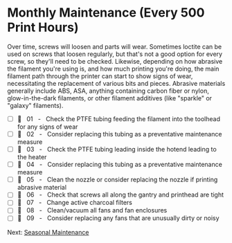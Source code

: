 # Monthly Maintenance (Every 500 Print Hours)
Over time, screws will loosen and parts will wear. Sometimes loctite can be used on screws that loosen regularly, but that's not a good option for every screw, so they'll need to be checked. 
Likewise, depending on how abrasive the filament you're using is, and how much printing you're doing, the main filament path through the printer can start to show signs of wear, necessitating the replacement of various bits and pieces. 
Abrasive materials generally include ABS, ASA, anything containing carbon fiber or nylon, glow-in-the-dark filaments, or other filament additives (like "sparkle" or "galaxy" filaments). 

- [ ] 🙂 &nbsp; 01 &nbsp; - &nbsp; Check the PTFE tubing feeding the filament into the toolhead for any signs of wear
- [ ] 🔨 &nbsp; 02 &nbsp; - &nbsp; Consider replacing this tubing as a preventative maintenance measure
- [ ] 🔨 &nbsp; 03 &nbsp; - &nbsp; Check the PTFE tubing leading inside the hotend leading to the heater
- [ ] 🔨 &nbsp; 04 &nbsp; - &nbsp; Consider replacing this tubing as a preventative maintenance measure
- [ ] 🔨 &nbsp; 05 &nbsp; - &nbsp; Clean the nozzle or consider replacing the nozzle if printing abrasive material
- [ ] 🔨 &nbsp; 06 &nbsp; - &nbsp; Check that screws all along the gantry and printhead are tight
- [ ] 🔨 &nbsp; 07 &nbsp; - &nbsp; Change active charcoal filters
- [ ] 🙂 &nbsp; 08 &nbsp; - &nbsp; Clean/vacuum all fans and fan enclosures
- [ ] 🔨 &nbsp; 09 &nbsp; - &nbsp; Consider replacing any fans that are unusually dirty or noisy

Next: [Seasonal Maintenance](https://github.com/500Foods/WelcomeToTroodon/blob/main/docs/level_m/seasonal.md)

